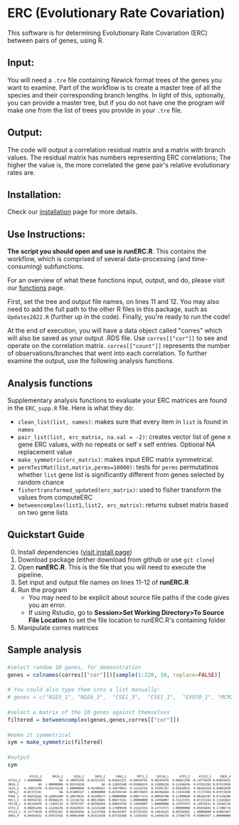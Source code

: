 
# ERC (Evolutionary Rate Covariation)
This software is for determining Evolutionary Rate Covariation (ERC) between pairs of genes, using R.

## Input:
You will need a `.tre` file containing Newick format trees of the genes you want to examine. Part of the workflow is to create a master tree of all the species and their corresponding branch lengths. In light of this, optionally, you can provide a master tree, but if you do not have one the program will make one from the list of trees you provide in your `.tre` file.

## Output:
The code will output a correlation residual matrix and a matrix with branch values. The residual matrix has numbers representing ERC correlations; The higher the value is, the more correlated the gene pair's relative evolutionary rates are.

## Installation:
Check our [installation](https://github.com/nclark-lab/erc/blob/main/install.md) page for more details.


## Use Instructions:
**The script you should open and use is __runERC.R__**. This contains the workflow, which is comprised of several data-processing (and time-consuming) subfunctions.

For an overview of what these functions input, output, and do, please visit our [functions](https://github.com/nclark-lab/erc/blob/main/functions.md) page.

First, set the tree and output file names, on lines 11 and 12. You may also need to add the full path to the other R files in this package, such as `Updates2022.R` (further up in the code). Finally, you're ready to run the code!

At the end of execution, you will have a data object called "corres" which will also be saved as your output .RDS file.
Use ``corres[["cor"]]`` to see and operate on the correlation matrix. ``corres[["count"]]`` represents the number of observations/branches that went into each correlation. To further examine the output, use the following analysis functions.

## Analysis functions
Supplementary analysis functions to evaluate your ERC matrices are found in the `ERC_supp.R` file. Here is what they do:
- `clean_list(list, names)`: makes sure that every item in `list` is found in `names`
- `pair_list(list, erc_matrix, na.val = -2)`: creates vector list of gene x gene ERC values, with no repeats or self x self entries. Optional NA replacement value
- `make_symmetric(erc_matrix)`: makes input ERC matrix symmetrical.
- `permTestMat(list,matrix,perms=10000)`: tests for `perms` permutatinos whether `list` gene list is significantly different from genes selected by random chance
- `fishertransformed_updated(erc_matrix)`: used to fisher transform the values from computeERC
- `betweencomplex(list1,list2, erc_matrix)`: returns subset matrix based on two gene lists

## Quickstart Guide
0. Install dependencies ([visit install page](https://github.com/nclark-lab/erc/blob/main/install.md))
1. Download package (either download from github or use `git clone`)
2. Open **runERC.R**. This is the file that you will need to execute the pipeline.
3. Set input and output file names on lines 11-12 of **runERC.R**
4. Run the program
   -  You may need to be explicit about source file paths if the code gives you an error.
   -  If using Rstudio, go to **Session>Set Working Directory>To Source File Location** to set the file location to runERC.R's containing folder
5. Manipulate corres matrices




## Sample analysis

```R
#select random 10 genes, for demonstration
genes = colnames(corres[["cor"]])[sample(1:220, 10, replace=FALSE)]

# You could also type them into a list manually:
# genes = c("NSE5_1", "NSE6_3",  "CSE1_3",  "CSE1_1",  "EXO70_1", "MCM2_4",  "MDY2_1",  "ATP1_2",  "MCM5_1",  "SEC8_2")

#select a matrix of the 10 genes against themselves
filtered = betweencomplex(genes,genes,corres[["cor"]])

#make it symmetrical
sym = make_symmetric(filtered)

#output
sym
```
![symmetrized matrix output example](matrix_example.png)
